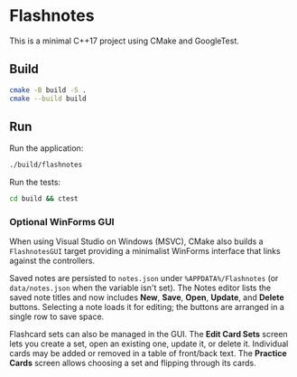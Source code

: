 # Flashnotes

This is a minimal C++17 project using CMake and GoogleTest.

## Build

```bash
cmake -B build -S .
cmake --build build
```

## Run

Run the application:

```bash
./build/flashnotes
```

Run the tests:

```bash
cd build && ctest
```

### Optional WinForms GUI

When using Visual Studio on Windows (MSVC), CMake also builds a `FlashnotesGUI`
target providing a minimalist WinForms interface that links against the
controllers.

Saved notes are persisted to `notes.json` under `%APPDATA%/Flashnotes` (or
`data/notes.json` when the variable isn't set). The Notes editor lists the saved
note titles and now includes **New**, **Save**, **Open**, **Update**, and
**Delete** buttons. Selecting a note loads it for editing; the buttons are
arranged in a single row to save space.

Flashcard sets can also be managed in the GUI. The **Edit Card Sets** screen lets
you create a set, open an existing one, update it, or delete it. Individual
cards may be added or removed in a table of front/back text. The **Practice
Cards** screen allows choosing a set and flipping through its cards.
